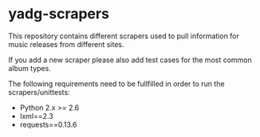 yadg-scrapers
=============

This repository contains different scrapers used to pull information for music releases from different sites.

If you add a new scraper please also add test cases for the most common album types.

The following requirements need to be fullfilled in order to run the scrapers/unittests:

- Python 2.x >= 2.6
- lxml==2.3
- requests==0.13.6